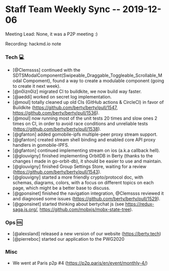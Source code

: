 # Staff Team Weekly Sync -- 2019-12-06

Meeting Lead: None, it was a P2P meeting :)

Recording: hackmd.io note

### Tech :computer:

* [@Clemssss] continued with the SDTSModalComponent(Swipeable_Draggable_Toggleable_Scrollable_Modal Compoment), found a way to create a modulable component (going to create it next week).
* [@n0izn0iz] migrated CI to buildkite, we now build way faster.
* [@aeddi] worked on secret log implementation.
* [@moul] totally cleaned up old CIs (GitHub actions & CircleCI) in favor of Buildkite (https://github.com/berty/berty/pull/1547, https://github.com/berty/berty/pull/1536).
* [@moul] now running most of the unit tests 20 times and slow ones 2 times on CI, in order to avoid race conditions and unreliable tests (https://github.com/berty/berty/pull/1538).
* [@gfanton] added gomobile-ipfs multiple-peer proxy stream support.
* [@gfanton] created stream shell binding and enabled core API proxy handlers in gomobile-IPFS.
* [@gfanton] continued implementing stream on ios (a.k.a callback hell).
* [@glouvigny] finished implementing OrbitDB in Berty (thanks to the changes I made in go-orbit-db), it should be easier to use and maintain.
* [@glouvigny] finished Group Settings Store, waiting for a review (https://github.com/berty/berty/pull/1543).
* [@glouvigny] started a more friendly crypto/protocol doc, with schemas, diagrams, colors, with a focus on different topics on each page, which might be a better base to discuss.
* [@gponsinet] finished the navigation integration, @Clemssss reviewed it and diagnosed some issues (https://github.com/berty/berty/pull/1529).
* [@gponsinet] started thinking about bertychat js (see https://redux-saga.js.org/, https://github.com/mobxjs/mobx-state-tree).

### Ops :cool:

* [@alexsland] released a new version of our website (https://berty.tech)
* [@pierreboc] started our application to the PWG2020

### Misc

* We went at Paris p2p #4 (https://p2p.paris/en/event/monthly-4/)
        









